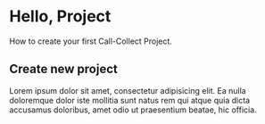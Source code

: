 # Hello, Project

How to create your first Call-Collect Project.


## Create new project

Lorem ipsum dolor sit amet, consectetur adipisicing elit. Ea nulla doloremque dolor iste mollitia sunt natus rem qui atque quia dicta accusamus doloribus, amet odio ut praesentium beatae, hic officia.
